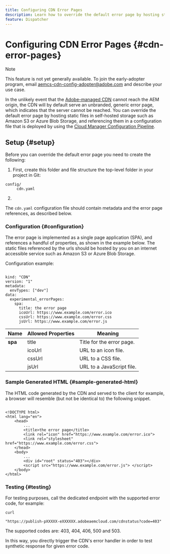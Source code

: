 ```yaml
---
title: Configuring CDN Error Pages
description: Learn how to override the default error page by hosting static files in self-hosted storage such as Amazon S3 or Azure Blob Storage, and referencing them in a configuration file that is deployed using the Cloud Manager Configuration Pipeline.
feature: Dispatcher
---
```


# Configuring CDN Error Pages {#cdn-error-pages}

>[!NOTE]
>This feature is not yet generally available. To join the early-adopter program, email [aemcs-cdn-config-adopter@adobe.com](aemcs-cdn-config-adopter@adobe.com) and describe your use case.

In the unlikely event that the [Adobe-managed CDN](/help/implementing/dispatcher/cdn.md#aem-managed-cdn) cannot reach the AEM origin, the CDN will by default serve an unbranded, generic error page, which indicates that the server cannot be reached. You can override the default error page by hosting static files in self-hosted storage such as Amazon S3 or Azure Blob Storage, and referencing them in a configuration file that is deployed by using the [Cloud Manager Configuration Pipeline](/help/implementing/cloud-manager/configuring-pipelines/introduction-ci-cd-pipelines.md#config-deployment-pipeline).

## Setup {#setup}

Before you can override the default error page you need to create the following:

1) First, create this folder and file structure the top-level folder in your project in Git:

```
config/
     cdn.yaml

```

2) 

The `cdn.yaml` configuration file should contain metadata and the error page references, as described below.

### Configuration {#configuration}

The error page is implemented as a single page application (SPA), and references a handful of properties, as shown in the example below.  The static files referenced by the urls should be hosted by you on an internet accessible service such as Amazon S3 or Azure Blob Storage.

Configuration example:

```

kind: "CDN"
version: "1"
metadata:
  envTypes: ["dev"]
data:
  experimental_errorPages:
    spa:
      title: the error page
      icoUrl: https://www.example.com/error.ico
      cssUrl: https://www.example.com/error.css
      jsUrl: https://www.example.com/error.js

```

| Name      | Allowed Properties               | Meaning     |
|-----------|--------------------------|-------------|
| **spa** |title|Title for the error page.|
|     |icoUrl|URL to an icon file.|
|     |cssUrl|URL to a CSS file.|
|     |jsUrl|URL to a JavaScript file.|

### Sample Generated HTML {#sample-generated-html}

The HTML code generated by the CDN and served to the client for example, a browser will resemble (but not be identical to) the following snippet.

```

<!DOCTYPE html>
<html lang="en">
    <head>
        ...
        <title>the error page</title>
        <link rel="icon" href="https://www.example.com/error.ico">
        <link rel="stylesheet" href="https://www.example.com/error.css">
    </head>
    <body>
        ...
        <div id="root" status="403"></div>
        <script src="https://www.example.com/error.js"> </script>
    </body>
</html>

```

### Testing {#testing}

For testing purposes, call the dedicated endpoint with the supported error code, for example:

```
curl
 
"https://publish-pXXXXX-eXXXXXX.adobeaemcloud.com/cdnstatus?code=403"

```

The supported codes are: 403, 404, 406, 500 and 503.

In this way, you directly trigger the CDN's error handler in order to test synthetic response for given error code.
